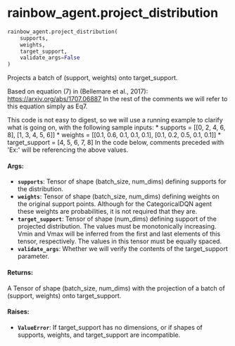 <div itemscope itemtype="http://developers.google.com/ReferenceObject">
<meta itemprop="name" content="rainbow_agent.project_distribution" />
<meta itemprop="path" content="stable" />
</div>

# rainbow_agent.project_distribution

```python
rainbow_agent.project_distribution(
    supports,
    weights,
    target_support,
    validate_args=False
)
```

Projects a batch of (support, weights) onto target_support.

Based on equation (7) in (Bellemare et al., 2017):
https://arxiv.org/abs/1707.06887 In the rest of the comments we will refer to
this equation simply as Eq7.

This code is not easy to digest, so we will use a running example to clarify
what is going on, with the following sample inputs: * supports = [[0, 2, 4, 6,
8], [1, 3, 4, 5, 6]] * weights = [[0.1, 0.6, 0.1, 0.1, 0.1], [0.1, 0.2, 0.5,
0.1, 0.1]] * target_support = [4, 5, 6, 7, 8] In the code below, comments
preceded with 'Ex:' will be referencing the above values.

#### Args:

*   <b>`supports`</b>: Tensor of shape (batch_size, num_dims) defining supports
    for the distribution.
*   <b>`weights`</b>: Tensor of shape (batch_size, num_dims) defining weights on
    the original support points. Although for the CategoricalDQN agent these
    weights are probabilities, it is not required that they are.
*   <b>`target_support`</b>: Tensor of shape (num_dims) defining support of the
    projected distribution. The values must be monotonically increasing. Vmin
    and Vmax will be inferred from the first and last elements of this tensor,
    respectively. The values in this tensor must be equally spaced.
*   <b>`validate_args`</b>: Whether we will verify the contents of the
    target_support parameter.

#### Returns:

A Tensor of shape (batch_size, num_dims) with the projection of a batch of
(support, weights) onto target_support.

#### Raises:

*   <b>`ValueError`</b>: If target_support has no dimensions, or if shapes of
    supports, weights, and target_support are incompatible.
